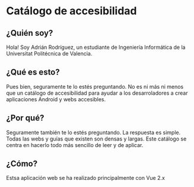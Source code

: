 # Catálogo de accesibilidad
## ¿Quién soy?
Hola! Soy Adrián Rodríguez, un estudiante de Ingeniería Informática de la Universitat Politécnica de Valencia.

## ¿Qué es esto?
Pues bien, seguramente te lo estés preguntando. No es ni más ni menos que un catálogo de accesibilidad para ayudar a los desarroladores a crear aplicaciones Android y webs accesibles.

## ¿Por qué?
Seguramente también te lo estés preguntando. La respuesta es simple. Todas las webs y guías que existen son densas y largas. Este catálogo se centra en hacerlo todo más sencillo de leer y de aplicar.

## ¿Cómo?
Estsa aplicación web se ha realizado principalmente con Vue 2.x